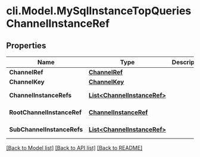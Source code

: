 # cli.Model.MySqlInstanceTopQueriesChannelInstanceRef

## Properties

Name | Type | Description | Notes
------------ | ------------- | ------------- | -------------
**ChannelRef** | [**ChannelRef**](ChannelRef.md) |  | [optional] 
**ChannelKey** | [**ChannelKey**](ChannelKey.md) |  | [optional] 
**ChannelInstanceRefs** | [**List&lt;ChannelInstanceRef&gt;**](ChannelInstanceRef.md) |  | [optional] [readonly] 
**RootChannelInstanceRef** | [**ChannelInstanceRef**](ChannelInstanceRef.md) |  | [optional] [readonly] 
**SubChannelInstanceRefs** | [**List&lt;ChannelInstanceRef&gt;**](ChannelInstanceRef.md) |  | [optional] [readonly] 

[[Back to Model list]](../README.md#documentation-for-models) [[Back to API list]](../README.md#documentation-for-api-endpoints) [[Back to README]](../README.md)

